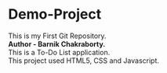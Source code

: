 # Demo-Project
This is my First Git Repository.
<br>
<strong>Author - Barnik Chakraborty.</strong>
<br>
This is a To-Do List application.
<br>
This project used HTML5, CSS and Javascript.

